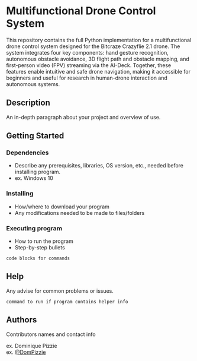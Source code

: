 # Multifunctional Drone Control System

This repository contains the full Python implementation for a multifunctional drone control system designed for the Bitcraze Crazyflie 2.1 drone. The system integrates four key components: hand gesture recognition, autonomous obstacle avoidance, 3D flight path and obstacle mapping, and first-person video (FPV) streaming via the AI-Deck. Together, these features enable intuitive and safe drone navigation, making it accessible for beginners and useful for research in human-drone interaction and autonomous systems.

## Description

An in-depth paragraph about your project and overview of use.

## Getting Started

### Dependencies

* Describe any prerequisites, libraries, OS version, etc., needed before installing program.
* ex. Windows 10

### Installing

* How/where to download your program
* Any modifications needed to be made to files/folders

### Executing program

* How to run the program
* Step-by-step bullets
```
code blocks for commands
```

## Help

Any advise for common problems or issues.
```
command to run if program contains helper info
```

## Authors

Contributors names and contact info

ex. Dominique Pizzie  
ex. [@DomPizzie](https://twitter.com/dompizzie)
